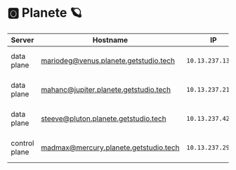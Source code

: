 # :o2: Planete :ringed_planet:

| Server           | Hostname                             |  IP               | Specs                 |
|------------------|--------------------------------------|-------------------|-----------------------|
| data plane    |mariodeg@venus.planete.getstudio.tech        | `10.13.237.13/24` | 64GB Ram,      16cpus |
| data plane       |mahanc@jupiter.planete.getstudio.tech     | `10.13.237.21/24` | 64GB Ram,      16cpus |
| data plane       |steeve@pluton.planete.getstudio.tech    | `10.13.237.42/24` | 64GB Ram,       8cpus |
| control plane       |madmax@mercury.planete.getstudio.tech      | `10.13.237.29/24` | 64GB Ram,      16cpus |

